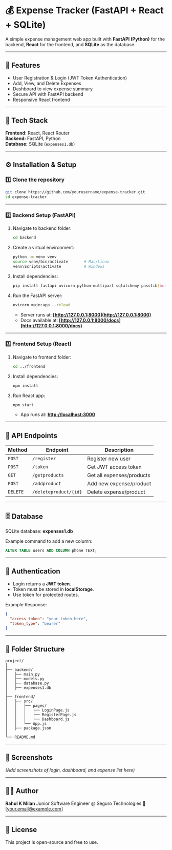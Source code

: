 # 💰 Expense Tracker (FastAPI + React + SQLite)

A simple expense management web app built with **FastAPI (Python)** for the backend, **React** for the frontend, and **SQLite** as the database.

---

## 🚀 Features
- User Registration & Login (JWT Token Authentication)
- Add, View, and Delete Expenses
- Dashboard to view expense summary
- Secure API with FastAPI backend
- Responsive React frontend

---

## 🧩 Tech Stack
**Frontend:** React, React Router  
**Backend:** FastAPI, Python  
**Database:** SQLite (`expenses1.db`)

---

## ⚙️ Installation & Setup

### 1️⃣ Clone the repository
```bash
git clone https://github.com/yourusername/expense-tracker.git
cd expense-tracker
````

---

### 2️⃣ Backend Setup (FastAPI)

1. Navigate to backend folder:

   ```bash
   cd backend
   ```

2. Create a virtual environment:

   ```bash
   python -m venv venv
   source venv/bin/activate       # Mac/Linux
   venv\Scripts\activate          # Windows
   ```

3. Install dependencies:

   ```bash
   pip install fastapi uvicorn python-multipart sqlalchemy passlib[bcrypt] jose sqlite3
   ```

4. Run the FastAPI server:

   ```bash
   uvicorn main:app --reload
   ```

   * Server runs at: **[http://127.0.0.1:8000](http://127.0.0.1:8000)**
   * Docs available at: **[http://127.0.0.1:8000/docs](http://127.0.0.1:8000/docs)**

---

### 3️⃣ Frontend Setup (React)

1. Navigate to frontend folder:

   ```bash
   cd ../frontend
   ```

2. Install dependencies:

   ```bash
   npm install
   ```

3. Run React app:

   ```bash
   npm start
   ```

   * App runs at: **[http://localhost:3000](http://localhost:3000)**

---

## 🔗 API Endpoints

| Method   | Endpoint              | Description               |
| -------- | --------------------- | ------------------------- |
| `POST`   | `/register`           | Register new user         |
| `POST`   | `/token`              | Get JWT access token      |
| `GET`    | `/getproducts`        | Get all expenses/products |
| `POST`   | `/addproduct`         | Add new expense/product   |
| `DELETE` | `/deleteproduct/{id}` | Delete expense/product    |

---

## 🗄️ Database

SQLite database: **expenses1.db**

Example command to add a new column:

```sql
ALTER TABLE users ADD COLUMN phone TEXT;
```

---

## 🔐 Authentication

* Login returns a **JWT token**.
* Token must be stored in **localStorage**.
* Use token for protected routes.

Example Response:

```json
{
  "access_token": "your_token_here",
  "token_type": "bearer"
}
```

---

## 🧰 Folder Structure

```
project/
│
├── backend/
│   ├── main.py
│   ├── models.py
│   ├── database.py
│   ├── expenses1.db
│
├── frontend/
│   ├── src/
│   │   ├── pages/
│   │   │   ├── LoginPage.js
│   │   │   ├── RegisterPage.js
│   │   │   └── Dashboard.js
│   │   └── App.js
│   ├── package.json
│
└── README.md
```

---

## 📸 Screenshots

*(Add screenshots of login, dashboard, and expense list here)*

---

## 🧑‍💻 Author

**Rahul K Milan**
Junior Software Engineer @ Seguro Technologies
📧 [[your.email@example.com](mailto:your.email@example.com)]

---

## 🏁 License

This project is open-source and free to use.
